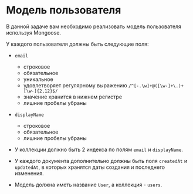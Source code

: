 # Модель пользователя

В данной задаче вам необходимо реализовать модель пользователя используя Mongoose.


У каждого пользователя должны быть следующие поля:

- `email`
    - строковое
    - обязательное
    - уникальное
    - удовлетворяет регулярному выражению `/^[-.\w]+@([\w-]+\.)+[\w-]{2,12}$/`
    - значение хранится в нижнем регистре
    - лишние пробелы убраны
- `displayName`
    - строковое
    - обязательное
    - лишние пробелы убраны
  
  
- У коллекции должно быть 2 индекса по полям `email` и `displayName`. 
- У каждого документа дополнительно должны быть поля `createdAt` и `updatedAt`, в которых хранятся 
даты создания и последнего изменения. 
- Модель должна иметь название `User`, а коллекция - `users`.
